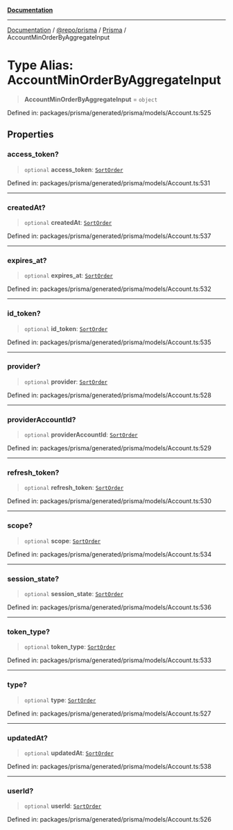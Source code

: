 [**Documentation**](../../../../../README.md)

***

[Documentation](../../../../../README.md) / [@repo/prisma](../../../README.md) / [Prisma](../README.md) / AccountMinOrderByAggregateInput

# Type Alias: AccountMinOrderByAggregateInput

> **AccountMinOrderByAggregateInput** = `object`

Defined in: packages/prisma/generated/prisma/models/Account.ts:525

## Properties

### access\_token?

> `optional` **access\_token**: [`SortOrder`](SortOrder.md)

Defined in: packages/prisma/generated/prisma/models/Account.ts:531

***

### createdAt?

> `optional` **createdAt**: [`SortOrder`](SortOrder.md)

Defined in: packages/prisma/generated/prisma/models/Account.ts:537

***

### expires\_at?

> `optional` **expires\_at**: [`SortOrder`](SortOrder.md)

Defined in: packages/prisma/generated/prisma/models/Account.ts:532

***

### id\_token?

> `optional` **id\_token**: [`SortOrder`](SortOrder.md)

Defined in: packages/prisma/generated/prisma/models/Account.ts:535

***

### provider?

> `optional` **provider**: [`SortOrder`](SortOrder.md)

Defined in: packages/prisma/generated/prisma/models/Account.ts:528

***

### providerAccountId?

> `optional` **providerAccountId**: [`SortOrder`](SortOrder.md)

Defined in: packages/prisma/generated/prisma/models/Account.ts:529

***

### refresh\_token?

> `optional` **refresh\_token**: [`SortOrder`](SortOrder.md)

Defined in: packages/prisma/generated/prisma/models/Account.ts:530

***

### scope?

> `optional` **scope**: [`SortOrder`](SortOrder.md)

Defined in: packages/prisma/generated/prisma/models/Account.ts:534

***

### session\_state?

> `optional` **session\_state**: [`SortOrder`](SortOrder.md)

Defined in: packages/prisma/generated/prisma/models/Account.ts:536

***

### token\_type?

> `optional` **token\_type**: [`SortOrder`](SortOrder.md)

Defined in: packages/prisma/generated/prisma/models/Account.ts:533

***

### type?

> `optional` **type**: [`SortOrder`](SortOrder.md)

Defined in: packages/prisma/generated/prisma/models/Account.ts:527

***

### updatedAt?

> `optional` **updatedAt**: [`SortOrder`](SortOrder.md)

Defined in: packages/prisma/generated/prisma/models/Account.ts:538

***

### userId?

> `optional` **userId**: [`SortOrder`](SortOrder.md)

Defined in: packages/prisma/generated/prisma/models/Account.ts:526
